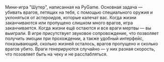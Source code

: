 Мини-игра "Шутер", написанная на PyGame. Основная задача — убивать врагов, летящих на тебя, с помощью специального оружия и уклоняться от астероидов, которые калечат вас. Когда жизни заканчиваются или пропущено слишком много врагов, игра заканчивается. Когда жизни ещё остаются и все враги мертвы — вы выиграли. В игре присутствует звуковое сопровождение, что позволяет получить эмоции при прохождении, а также удобный интерфейс, показывающий, сколько жизней осталось, врагов пропущено и сколько врагов убито. Враги генерируются случайно — у них разная скорость, что позовляет быть на чеку и не расслабляться.

